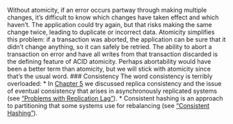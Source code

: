 Without atomicity, if an error occurs partway through making multiple changes, it’s difficult to
know which changes have taken effect and which haven’t. The application could try again, but that
risks making the same change twice, leading to duplicate or incorrect data. Atomicity simplifies
this problem: if a transaction was aborted, the application can be sure that it didn’t change
anything, so it can safely be retried. The ability to abort a transaction on error and have all writes from that transaction discarded is
the defining feature of ACID atomicity. Perhaps abortability would have been a better term than
atomicity, but we will stick with atomicity since that’s the usual word. ### Consistency 
The word consistency is terribly overloaded: *  In [Chapter 5](ch05.html#ch_replication) we discussed replica consistency and the issue of eventual consistency
that arises in asynchronously replicated systems (see [“Problems with Replication Lag”](ch05.html#sec_replication_lag)). *  Consistent hashing is an approach to partitioning that some systems use for rebalancing (see
[“Consistent Hashing”](ch06.html#sidebar_consistent_hashing)).